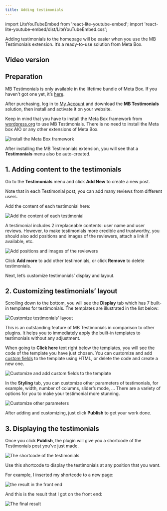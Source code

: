 ```yaml
---
title: Adding testimonials
---
```


import LiteYouTubeEmbed from 'react-lite-youtube-embed';
import 'react-lite-youtube-embed/dist/LiteYouTubeEmbed.css';

Adding testimonials to the homepage will be easier when you use the MB Testimonials extension. It’s a ready-to-use solution from Meta Box.

## Video version

<LiteYouTubeEmbed id='gNjQwRfI3kY' />

## Preparation

MB Testimonials is only available in the lifetime bundle of Meta Box. If you haven’t got one yet, it’s [here](https://metabox.io/pricing/).

After purchasing, log in to [My Account](https://metabox.io/my-account/) and download the **MB Testimonials** solution, then install and activate it on your website.

Keep in mind that you have to install the Meta Box framework from [wordpress.org](https://wordpress.org/plugins/meta-box/) to use MB Testimonials. There is no need to install the Meta box AIO or any other extensions of Meta Box.

![Install the Meta Box framework](https://i.imgur.com/Fq94t5z.png)

After installing the MB Testimonials extension, you will see that a **Testimonials** menu also be auto-created.

## 1. Adding content to the testimonials

Go to the **Testimonials** menu and click **Add New** to create a new post.

Note that in each Testimonial post, you can add many reviews from different users.

Add the content of each testimonial here:

![Add the content of each testimonial](https://i.imgur.com/IxIWIQO.png)

A testimonial includes 2 irreplaceable contents: user name and user reviews. However, to make testimonials more credible and trustworthy, you should also add positions and images of the reviewers, attach a link if available, etc.

![Add positions and images of the reviewers](https://i.imgur.com/ZoH3tUY.png)

Click **Add more** to add other testimonials, or click **Remove** to delete testimonials.

Next, let’s customize testimonials’ display and layout.

## 2. Customizing testimonials’ layout

Scrolling down to the bottom, you will see the **Display** tab which has 7 built-in templates for testimonials. The templates are illustrated in the list below:

![Customize testimonials' layout](https://i.imgur.com/ms0B1c3.png)

This is an outstanding feature of MB Testimonials in comparison to other plugins. It helps you to immediately apply the built-in templates to testimonials without any adjustment.

When going to **Click here** text right below the templates, you will see the code of the template you have just chosen. You can customize and add [custom fields](https://metabox.io/series/custom-fields/) to the template using HTML, or delete the code and create a new one.

![Customize and add custom fields to the template](https://i.imgur.com/szSZRwt.gif)

In the **Styling** tab, you can customize other parameters of testimonials, for example, width, number of columns, slider’s mode, … There are a variety of options for you to make your testimonial more stunning.

![Customize other parameters](https://i.imgur.com/Q95NSDR.png)

After adding and customizing, just click **Publish** to get your work done.

## 3. Displaying the testimonials

Once you click **Publish**, the plugin will give you a shortcode of the Testimonials post you’ve just made.

![The shortcode of the testimonials](https://i.imgur.com/bhtLdNk.png)

Use this shortcode to display the testimonials at any position that you want.

For example, I inserted my shortcode to a new page:

![the result in the front end](https://i.imgur.com/3BXBVOR.png)

And this is the result that I got on the front end:

![The final result](https://i.imgur.com/dWho03P.gif)
